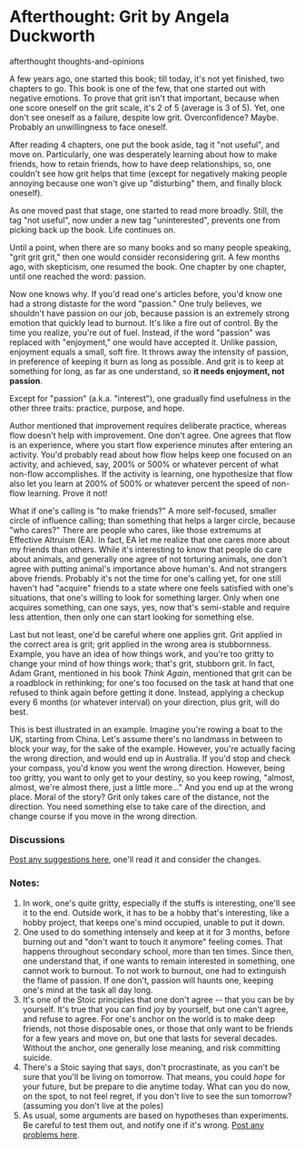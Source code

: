 # Afterthought: Grit by Angela Duckworth
afterthought thoughts-and-opinions

A few years ago, one started this book; till today, it's not yet finished, two chapters to go. This book is one of the few, that one started out with negative emotions. To prove that grit isn't that important, because when one score oneself on the grit scale, it's 2 of 5 (average is 3 of 5). Yet, one don't see oneself as a failure, despite low grit. Overconfidence? Maybe. Probably an unwillingness to face oneself. 

After reading 4 chapters, one put the book aside, tag it "not useful", and move on. Particularly, one was desperately learning about how to make friends, how to retain friends, how to have deep relationships, so, one couldn't see how grit helps that time (except for negatively making people annoying because one won't give up "disturbing" them, and finally block oneself). 

As one moved past that stage, one started to read more broadly. Still, the tag "not useful", now under a new tag "uninterested", prevents one from picking back up the book. Life continues on. 

Until a point, when there are so many books and so many people speaking, "grit grit grit," then one would consider reconsidering grit. A few months ago, with skepticism, one resumed the book. One chapter by one chapter, until one reached the word: passion. 

Now one knows why. If you'd read one's articles before, you'd know one had a strong distaste for the word "passion." One truly believes, we shouldn't have passion on our job, because passion is an extremely strong emotion that quickly lead to burnout. It's like a fire out of control. By the time you realize, you're out of fuel. Instead, if the word "passion" was replaced with "enjoyment," one would have accepted it. Unlike passion, enjoyment equals a small, soft fire. It throws away the intensity of passion, in preference of keeping it burn as long as possible. And grit is to keep at something for long, as far as one understand, so **it needs enjoyment, not passion**. 

Except for "passion" (a.k.a. "interest"), one gradually find usefulness in the other three traits: practice, purpose, and hope. 

Author mentioned that improvement requires deliberate practice, whereas flow doesn't help with improvement. One don't agree. One agrees that flow is an experience, where you start flow experience minutes after entering an activity. You'd probably read about how flow helps keep one focused on an activity, and achieved, say, 200% or 500% or whatever percent of what non-flow accomplishes. If the activity is learning, one hypothesize that flow also let you learn at 200% of 500% or whatever percent the speed of non-flow learning. Prove it not! 

What if one's calling is "to make friends?" A more self-focused, smaller circle of influence calling; than something that helps a larger circle, because "who cares?" There are people who cares, like those extremums at Effective Altruism (EA). In fact, EA let me realize that one cares more about my friends than others. While it's interesting to know that people do care about animals, and generally one agree of not torturing animals, one don't agree with putting animal's importance above human's. And not strangers above friends. Probably it's not the time for one's calling yet, for one still haven't had "acquire" friends to a state where one feels satisfied with one's situations, that one's willing to look for something larger. Only when one acquires something, can one says, yes, now that's semi-stable and require less attention, then only one can start looking for something else. 

Last but not least, one'd be careful where one applies grit. Grit applied in the correct area is grit; grit applied in the wrong area is stubbornness. Example, you have an idea of how things work, and you're too gritty to change your mind of how things work; that's grit, stubborn grit. In fact, Adam Grant, mentioned in his book _Think Again_, mentioned that grit can be a roadblock in rethinking; for one's too focused on the task at hand that one refused to think again before getting it done. Instead, applying a checkup every 6 months (or whatever interval) on your direction, plus grit, will do best. 

This is best illustrated in an example. Imagine you're rowing a boat to the UK, starting from China. Let's assume there's no landmass in between to block your way, for the sake of the example. However, you're actually facing the wrong direction, and would end up in Australia. If you'd stop and check your compass, you'd know you went the wrong direction. However, being too gritty, you want to only get to your destiny, so you keep rowing, "almost, almost, we're almost there, just a little more..." And you end up at the wrong place. Moral of the story? Grit only takes care of the distance, not the direction. You need something else to take care of the direction, and change course if you move in the wrong direction.  

### Discussions
[Post any suggestions here](https://github.com/Wabinab/Wabinab.github.io/discussions/2), one'll read it and consider the changes. 

### Notes: 
1. In work, one's quite gritty, especially if the stuffs is interesting, one'll see it to the end. Outside work, it has to be a hobby that's interesting, like a hobby project, that keeps one's mind occupied, unable to put it down. 
2. One used to do something intensely and keep at it for 3 months, before burning out and "don't want to touch it anymore" feeling comes. That happens throughout secondary school, more than ten times. Since then, one understand that, if one wants to remain interested in something, one cannot work to burnout. To not work to burnout, one had to extinguish the flame of passion. If one don't, passion will haunts one, keeping one's mind at the task all day long. 
3. It's one of the Stoic principles that one don't agree -- that you can be by yourself. It's true that you can find joy by yourself, but one can't agree, and refuse to agree. For one's anchor on the world is to make deep friends, not those disposable ones, or those that only want to be friends for a few years and move on, but one that lasts for several decades. Without the anchor, one generally lose meaning, and risk committing suicide. 
4. There's a Stoic saying that says, don't procrastinate, as you can't be sure that you'll be living on tomorrow. That means, you could _hope_ for your future, but be prepare to die anytime today. What can you do now, on the spot, to not feel regret, if you don't live to see the sun tomorrow? (assuming you don't live at the poles)
5. As usual, some arguments are based on hypotheses than experiments. Be careful to test them out, and notify one if it's wrong. [Post any problems here](https://github.com/Wabinab/Wabinab.github.io/discussions/2). 